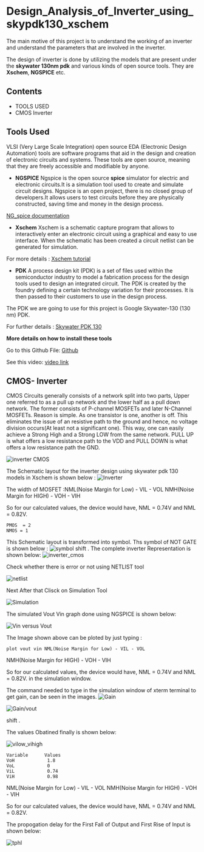
# Design_Analysis_of_Inverter_using_skypdk130_xschem


The main motive of this project is to understand the working of an inverter and understand the parameters that are involved in the inverter. 

The design of inverter is done by utilizing the models that are present under the **skywater 130nm pdk** and  various kinds of open source tools. They are **Xschem**, **NGSPICE** etc.


## Contents

-  TOOLS USED
- CMOS Inverter

## Tools Used
VLSI (Very Large Scale Integration) open source EDA (Electronic Design Automation) tools are software programs that aid in the design and creation of electronic circuits and systems. These tools are open source, meaning that they are freely accessible and modifiable by anyone. 


- **NGSPICE** 
 Ngspice is the open source **spice** simulator for electric and electronic circuits.It is a simulation tool used to create and simulate circuit designs.  Ngspice is an open project, there is no closed group of developers.It allows users to test circuits before they are physically constructed, saving time and money in the design process. 

 [NG_spice documentation](https://ngspice.sourceforge.io/docs/ngspice-manual.pdf)

 - **Xschem**
 Xschem is a schematic capture program that allows to interactively enter an electronic circuit using a graphical and easy to use interface. When the schematic has been created a circuit netlist can be generated for simulation.

For more details : 
 [Xschem tutorial](https://xschem.sourceforge.io/stefan/xschem_man/xschem_man.html)

- **PDK**
A process design kit (PDK) is a set of files used within the semiconductor industry to model a fabrication process for the design tools used to design an integrated circuit. The PDK is created by the foundry defining a certain technology variation for their processes. It is then passed to their customers to use in the design process.

The PDK we are going to use for this project is Google Skywater-130 (130 nm) PDK. 

For further details : [Skywater PDK 130](https://skywater-pdk.readthedocs.io/en/main/)

**More details on how to install these tools**

Go to this Github File: [Github](https://github.com/rajdeep66/edaBundle_whyRD)

See this video: [video link](https://www.youtube.com/watch?v=VCuyO7Chvc8&list=PL0E9jhuDlj9r-XIIgx5PPJpogx7ThS5CB&index=2)





## CMOS- Inverter

CMOS Circuits generally consists of a network split into two parts, Upper one referred to as a pull up network and the lower half as a pull down network. The former consists of P-channel MOSFETs and later N-Channel MOSFETs. Reason is simple. As one transistor is one, another is off. This eliminates the issue of an resistive path to the ground and hence, no voltage division occurs(At least not a significant one). This way, one can easily achieve a Strong High and a Strong LOW from the same network. PULL UP is what offers a low resistance path to the VDD and PULL DOWN is what offers a low resistance path the GND.

![inverter CMOS](Images/cmos.PNG)

The Schematic layout for the inverter design using skywater pdk 130 models in Xschem is shown below :
![Inverter](Images/INVERTER_VTC.png)


The width of MOSFET :NML(Noise Margin for Low) - VIL - VOL
NMH(Noise Margin for HIGH) - VOH - VIH

So for our calculated values, the device would have, NML = 0.74V and NML = 0.82V.

    PMOS  = 2
    NMOS = 1

    
This Schematic layout is transformed into symbol. Ths symbol of NOT GATE is shown below : 
![symbol](Images/Inverter_symbol.png)
 shift .
The complete inverter Representation is shown below:
![inverter_cmos](Images/symbolfull.png)


Check whether there is error or not using NETLIST tool

![netlist](Images/inverter_netlist_vin_vout_____1png)


Next After that Clisck on Simulation Tool

![Simulation](Images/display_simulation__--1.png)

The simulated Vout Vin graph  done using NGSPICE is shown below: 

![Vin versus Vout](Images/Vout_vin_combination.png) 

The Image shown above can be ploted by just typing :

    plot vout vin NML(Noise Margin for Low) - VIL - VOL
NMH(Noise Margin for HIGH) - VOH - VIH

So for our calculated values, the device would have, NML = 0.74V and NML = 0.82V.
in the simulation window.

 

The command needed to type in the simulation window of xterm terminal to get gain, can be seen in the images.
![Gain](Images/Vin_Vout_gain.png)

![Gain/vout](Images/vout_gain_combine.png)



 shift .

The values Obatined finally is shown below:

![vilow_vihigh](Images/Vil_Vih_threshold_value.png)

    Variable      Values   
    VoH            1.8
    VoL            0
    ViL            0.74
    ViH            0.98
    

NML(Noise Margin for Low) - VIL - VOL
NMH(Noise Margin for HIGH) - VOH - VIH

So for our calculated values, the device would have, NML = 0.74V and NML = 0.82V.

The propogation delay for the First Fall of Output and First Rise of Input is shown below:

![tphl](Images/Tphl_propogation_delay.png)









